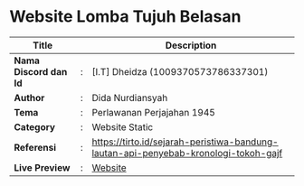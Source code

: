 # Website Lomba Tujuh Belasan

| Title        |   | Description                    |   
|--------------|---|--------------------------------|
| **Nama Discord dan Id** | : | [I.T] Dheidza (1009370573786337301)     |
| **Author**       | : | Dida Nurdiansyah 	            |
| **Tema**       | : | Perlawanan Perjajahan 1945   |
| **Category**    | : | Website Static              |
| **Referensi** | : | https://tirto.id/sejarah-peristiwa-bandung-lautan-api-penyebab-kronologi-tokoh-gajf |
| **Live Preview** | : | [Website](https://website-tujuh-belas.netlify.app/) |
